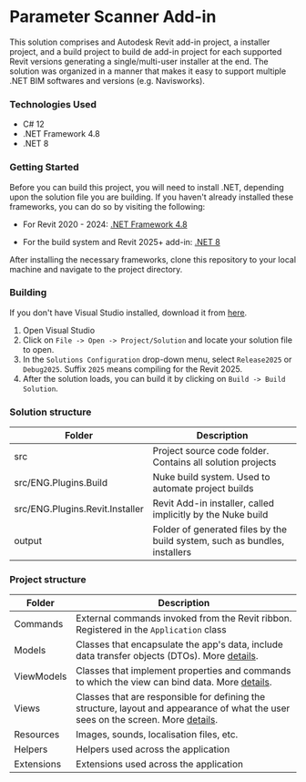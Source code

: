 # Parameter Scanner Add-in

This solution comprises and Autodesk Revit add-in project, a installer project, and a build project to build de add-in project for each supported
Revit versions
generating a single/multi-user installer at the end.
The solution was organized in a manner that makes it easy to support multiple .NET BIM softwares and versions (e.g. Navisworks).

### Technologies Used

* C# 12
* .NET Framework 4.8
* .NET 8

### Getting Started

Before you can build this project, you will need to install .NET, depending upon the solution file you are building. If you haven't already installed
these frameworks, you can do so by visiting the following:

* For Revit 2020 - 2024:
  [.NET Framework 4.8](https://dotnet.microsoft.com/download/dotnet-framework/net48)

* For the build system and Revit 2025+ add-in:
  [.NET 8](https://dotnet.microsoft.com/en-us/download/dotnet)

After installing the necessary frameworks, clone this repository to your local machine and navigate to the project directory.

### Building

If you don't have Visual Studio installed, download it from [here](https://visualstudio.microsoft.com/downloads/).

1. Open Visual Studio
2. Click on `File -> Open -> Project/Solution` and locate your solution file to open.
3. In the `Solutions Configuration` drop-down menu, select `Release2025` or `Debug2025`. Suffix `2025` means compiling for the Revit 2025.
4. After the solution loads, you can build it by clicking on `Build -> Build Solution`.

### Solution structure

| Folder                          | Description                                                                |
|---------------------------------|----------------------------------------------------------------------------|
| src                             | Project source code folder. Contains all solution projects                 |
| src/ENG.Plugins.Build           | Nuke build system. Used to automate project builds                         |
| src/ENG.Plugins.Revit.Installer | Revit Add-in installer, called implicitly by the Nuke build                |
| output                          | Folder of generated files by the build system, such as bundles, installers |

### Project structure

| Folder     | Description                                                                                                                                                                                          |
|------------|------------------------------------------------------------------------------------------------------------------------------------------------------------------------------------------------------|
| Commands   | External commands invoked from the Revit ribbon. Registered in the `Application` class                                                                                                               |
| Models     | Classes that encapsulate the app's data, include data transfer objects (DTOs). More [details](https://learn.microsoft.com/en-us/dotnet/architecture/maui/mvvm).                                      |
| ViewModels | Classes that implement properties and commands to which the view can bind data. More [details](https://learn.microsoft.com/en-us/dotnet/architecture/maui/mvvm).                                     |
| Views      | Classes that are responsible for defining the structure, layout and appearance of what the user sees on the screen. More [details](https://learn.microsoft.com/en-us/dotnet/architecture/maui/mvvm). |
| Resources  | Images, sounds, localisation files, etc.                                                                                                                                                             |
| Helpers    | Helpers used across the application                                                                                                                                                                  |
| Extensions | Extensions used across the application                                                                                                                                                               |